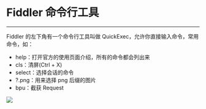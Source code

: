 # Fiddler 命令行工具

---

Fiddler 的左下角有一个命令行工具叫做 QuickExec，允许你直接输入命令，常用命令，如：

* help：打开官方的使用页面介绍，所有的命令都会列出来
* cls：清屏(Ctrl + X)
* select：选择会话的命令
* ?.png：用来选择 png 后缀的图片
* bpu：截获 Request

![](/assets/Lusifer1517158627.png)